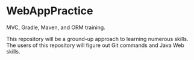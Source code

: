 # WebAppPractice
MVC, Gradle, Maven, and ORM training.

This repository will be a ground-up approach to learning numerous skills. The users of this repository will figure out Git commands and Java Web skills. 
